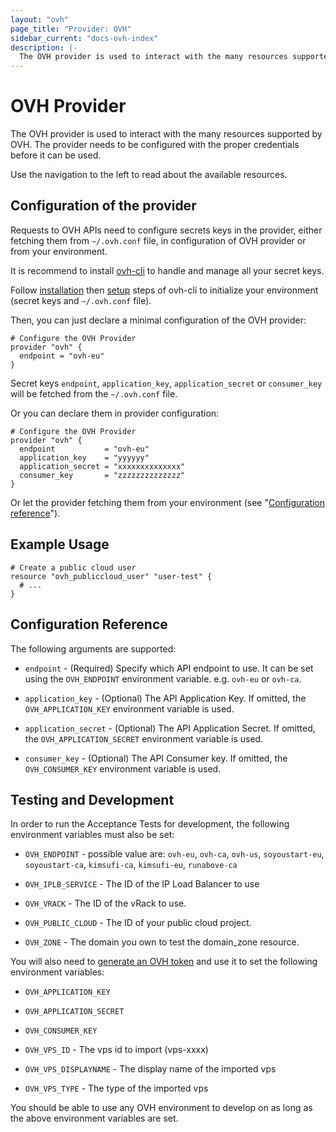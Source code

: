 ```yaml
---
layout: "ovh"
page_title: "Provider: OVH"
sidebar_current: "docs-ovh-index"
description: |-
  The OVH provider is used to interact with the many resources supported by OVH. The provider needs to be configured with the proper credentials before it can be used.
---
```


# OVH Provider

The OVH provider is used to interact with the
many resources supported by OVH. The provider needs to be configured
with the proper credentials before it can be used.

Use the navigation to the left to read about the available resources.

## Configuration of the provider

Requests to OVH APIs need to configure secrets keys in the provider, either fetching them from `~/.ovh.conf` file, in configuration of OVH provider or from your environment.

It is recommend to install [ovh-cli](https://github.com/ovh/ovh-cli) to handle and manage all your secret keys.

Follow [installation](https://github.com/ovh/ovh-cli#installation) then [setup](https://github.com/ovh/ovh-cli#getting-started) steps of ovh-cli to initialize your environment (secret keys and `~/.ovh.conf` file).

Then, you can just declare a minimal configuration of the OVH provider:

```hcl
# Configure the OVH Provider
provider "ovh" {
  endpoint = "ovh-eu"
}
```
Secret keys `endpoint`, `application_key`, `application_secret` or
`consumer_key` will be fetched from the `~/.ovh.conf` file.

Or you can declare them in provider configuration:

```hcl
# Configure the OVH Provider
provider "ovh" {
  endpoint           = "ovh-eu"
  application_key    = "yyyyyy"
  application_secret = "xxxxxxxxxxxxxx"
  consumer_key       = "zzzzzzzzzzzzzz"
}
```

Or let the provider fetching them from your environment (see "[Configuration reference](#configuration-reference)").


## Example Usage

```hcl
# Create a public cloud user
resource "ovh_publiccloud_user" "user-test" {
  # ...
}
```

## Configuration Reference

The following arguments are supported:

* `endpoint` - (Required) Specify which API endpoint to use.
  It can be set using the `OVH_ENDPOINT` environment
  variable. e.g. `ovh-eu` or `ovh-ca`.

* `application_key` - (Optional) The API Application Key. If omitted,
  the `OVH_APPLICATION_KEY` environment variable is used.

* `application_secret` - (Optional) The API Application Secret. If omitted,
  the `OVH_APPLICATION_SECRET` environment variable is used.

* `consumer_key` - (Optional) The API Consumer key. If omitted,
  the `OVH_CONSUMER_KEY` environment variable is used.

## Testing and Development

In order to run the Acceptance Tests for development, the following environment
variables must also be set:

* `OVH_ENDPOINT` - possible value are: `ovh-eu`, `ovh-ca`, `ovh-us`, `soyoustart-eu`, `soyoustart-ca`, `kimsufi-ca`, `kimsufi-eu`, `runabove-ca`

* `OVH_IPLB_SERVICE` - The ID of the IP Load Balancer to use

* `OVH_VRACK` - The ID of the vRack to use.

* `OVH_PUBLIC_CLOUD` - The ID of your public cloud project.

* `OVH_ZONE` - The domain you own to test the domain_zone resource.

You will also need to [generate an OVH token](https://api.ovh.com/createToken/?GET=/*&POST=/*&PUT=/*&DELETE=/*) and use it to set the following environment variables:

 * `OVH_APPLICATION_KEY`

 * `OVH_APPLICATION_SECRET`

 * `OVH_CONSUMER_KEY`

* `OVH_VPS_ID` - The vps id to import (vps-xxxx)

* `OVH_VPS_DISPLAYNAME` - The display name of the imported vps

* `OVH_VPS_TYPE` - The type of the imported vps

You should be able to use any OVH environment to develop on as long as the above environment variables are set.
